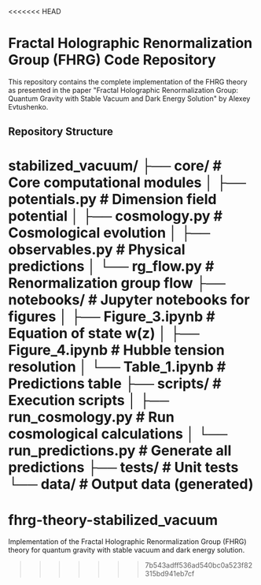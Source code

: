 <<<<<<< HEAD
# Fractal Holographic Renormalization Group (FHRG) Code Repository

This repository contains the complete implementation of the FHRG theory as presented in the paper "Fractal Holographic Renormalization Group: Quantum Gravity with Stable Vacuum and Dark Energy Solution" by Alexey Evtushenko.

## Repository Structure
stabilized_vacuum/
├── core/ # Core computational modules
│ ├── potentials.py # Dimension field potential
│ ├── cosmology.py # Cosmological evolution
│ ├── observables.py # Physical predictions
│ └── rg_flow.py # Renormalization group flow
├── notebooks/ # Jupyter notebooks for figures
│ ├── Figure_3.ipynb # Equation of state w(z)
│ ├── Figure_4.ipynb # Hubble tension resolution
│ └── Table_1.ipynb # Predictions table
├── scripts/ # Execution scripts
│ ├── run_cosmology.py # Run cosmological calculations
│ └── run_predictions.py # Generate all predictions
├── tests/ # Unit tests
└── data/ # Output data (generated)
=======
# fhrg-theory-stabilized_vacuum
Implementation of the Fractal Holographic Renormalization Group (FHRG) theory for quantum gravity with stable vacuum and dark energy solution.
>>>>>>> 7b543adff536ad540bc0a523f82315bd941eb7cf
